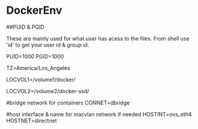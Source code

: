 # DockerEnv

##PUID & PGID

These are mainly used for what user has acess to the files. From shell use 'id' to get your user id & group id.

PUID=1000
PGID=1000

TZ=America/Los_Angeles

LOCVOL1=/volume1/docker/

LOCVOL2=/volume2/docker-ssd/

#bridge network for containers
CONNET=dbridge

#host interface & name for macvlan network if needed
HOSTINT=ovs_eth4
HOSTNET=directnet
